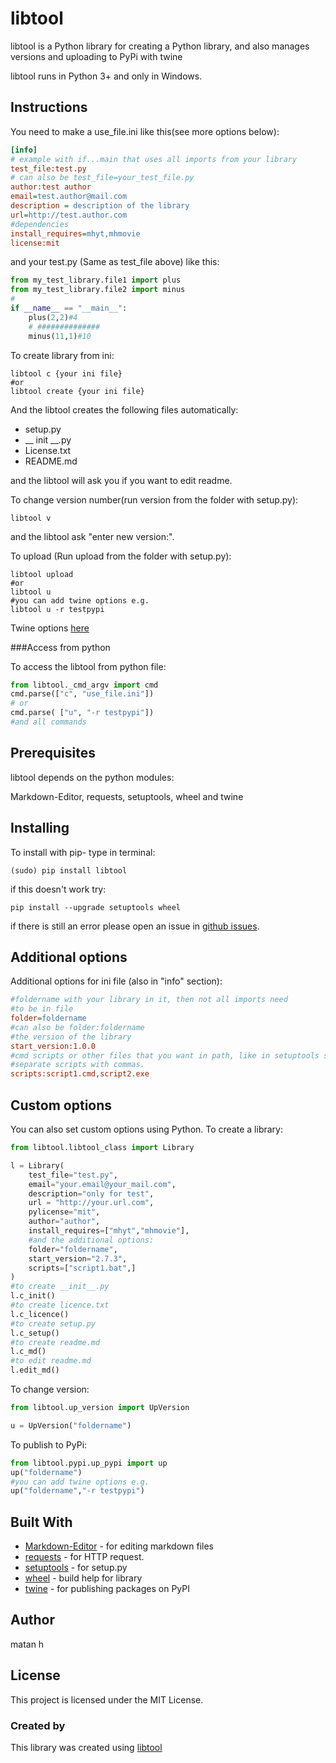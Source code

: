 # libtool


libtool is a Python library for creating a Python library,
and also manages versions and uploading to PyPi with twine

libtool runs in Python 3+ and only in Windows.
## Instructions
You need to make a
use_file.ini like this(see more options below):
```ini
[info]
# example with if...main that uses all imports from your library
test_file:test.py
# can also be test_file=your_test_file.py
author:test author
email=test.author@mail.com
description = description of the library
url=http://test.author.com
#dependencies
install_requires=mhyt,mhmovie
license:mit
```
and your test.py (Same as test_file above) like this:
```python
from my_test_library.file1 import plus
from my_test_library.file2 import minus
#
if __name__ == "__main__":
    plus(2,2)#4
    # ##############
    minus(11,1)#10
```
To create library from ini:
```
libtool c {your ini file}
#or
libtool create {your ini file}
```
And the libtool creates the following files automatically:

* setup.py
* __ init __.py
* License.txt 
* README.md

and the libtool will ask you if you want to edit readme.

To change version number(run version from the folder with setup.py):
```
libtool v
```
and the libtool ask "enter new version:".

To upload (Run upload from the folder with setup.py):
```
libtool upload
#or
libtool u
#you can add twine options e.g.
libtool u -r testpypi
```
Twine options [here](https://twine.readthedocs.io/en/latest/#twine-upload)

###Access from python

To access the libtool from python file:
```python
from libtool._cmd_argv import cmd
cmd.parse(["c", "use_file.ini"])
# or 
cmd.parse( ["u", "-r testpypi"])
#and all commands
```
## Prerequisites
libtool depends on the python modules:

Markdown-Editor,
requests,
setuptools,
wheel
and twine

## Installing
To install with pip-
type in terminal:
```
(sudo) pip install libtool
```
if this doesn't work try:
```
pip install --upgrade setuptools wheel
```
if there is still an error please open an issue in [github issues](https://github.com/matan-h/libtool/issues).

## Additional options
Additional options for ini file (also in "info" section): 
```ini
#foldername with your library in it, then not all imports need
#to be in file
folder=foldername 
#can also be folder:foldername
#the version of the library
start_version:1.0.0
#cmd scripts or other files that you want in path, like in setuptools scripts.
#separate scripts with commas.
scripts:script1.cmd,script2.exe
```

## Custom options
You can also set custom options using Python.
To create a library:
```python
from libtool.libtool_class import Library

l = Library(
    test_file="test.py",
    email="your.email@your_mail.com",
    description="only for test",
    url = "http://your.url.com",
    pylicense="mit",
    author="author",
    install_requires=["mhyt","mhmovie"],
    #and the additional options:
    folder="foldername",
    start_version="2.7.3",
    scripts=["script1.bat",]
)
#to create __init__.py
l.c_init()
#to create licence.txt
l.c_licence()
#to create setup.py
l.c_setup()
#to create readme.md
l.c_md()
#to edit readme.md
l.edit_md()
```
To change version:
```python
from libtool.up_version import UpVersion

u = UpVersion("foldername")
```
To publish to PyPi:
```python
from libtool.pypi.up_pypi import up
up("foldername")
#you can add twine options e.g.
up("foldername","-r testpypi")
```
## Built With
* [Markdown-Editor](https://github.com/ncornette/Python-Markdown-Editor.git) - for editing markdown files
* [requests](https://requests.readthedocs.io) - for HTTP request.
* [setuptools](https://github.com/pypa/setuptools) - for setup.py
* [wheel](https://github.com/pypa/wheel) - build help for library
* [twine](https://twine.readthedocs.io/) - for publishing packages on PyPI
## Author
matan h
## License
This project is licensed under the MIT License.
### Created by
This library was created using [libtool](https://github.com/matan-h/libtool)

